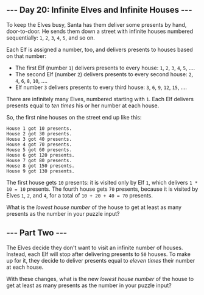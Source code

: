 ## --- Day 20: Infinite Elves and Infinite Houses ---

To keep the Elves busy, Santa has them deliver some presents <span title="This was before the Elves unionized, apparently.">by hand, door-to-door</span>. He sends them down a street with infinite houses numbered sequentially: `` 1 ``, `` 2 ``, `` 3 ``, `` 4 ``, `` 5 ``, and so on.

Each Elf is assigned a number, too, and delivers presents to houses based on that number:

*   The first Elf (number `` 1 ``) delivers presents to every house: `` 1 ``, `` 2 ``, `` 3 ``, `` 4 ``, `` 5 ``, ....
*   The second Elf (number `` 2 ``) delivers presents to every second house: `` 2 ``, `` 4 ``, `` 6 ``, `` 8 ``, `` 10 ``, ....
*   Elf number `` 3 `` delivers presents to every third house: `` 3 ``, `` 6 ``, `` 9 ``, `` 12 ``, `` 15 ``, ....

There are infinitely many Elves, numbered starting with `` 1 ``. Each Elf delivers presents equal to _ten times_ his or her number at each house.

So, the first nine houses on the street end up like this:

    House 1 got 10 presents.
    House 2 got 30 presents.
    House 3 got 40 presents.
    House 4 got 70 presents.
    House 5 got 60 presents.
    House 6 got 120 presents.
    House 7 got 80 presents.
    House 8 got 150 presents.
    House 9 got 130 presents.

The first house gets `` 10 `` presents: it is visited only by Elf `` 1 ``, which delivers `` 1 * 10 = 10 `` presents. The fourth house gets `` 70 `` presents, because it is visited by Elves `` 1 ``, `` 2 ``, and `` 4 ``, for a total of `` 10 + 20 + 40 = 70 `` presents.

What is the _lowest house number_ of the house to get at least as many presents as the number in your puzzle input?

## --- Part Two ---

The Elves decide they don't want to visit an infinite number of houses. Instead, each Elf will stop after delivering presents to `` 50 `` houses. To make up for it, they decide to deliver presents equal to _eleven times_ their number at each house.

With these changes, what is the new _lowest house number_ of the house to get at least as many presents as the number in your puzzle input?